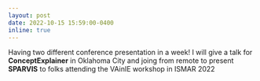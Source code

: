 ```yaml
---
layout: post
date: 2022-10-15 15:59:00-0400
inline: true
---
```


Having two different conference presentation in a week! I will give a talk for **ConceptExplainer** in Oklahoma City and joing from remote to present **SPARVIS** to folks attending the VAinIE workshop in ISMAR 2022